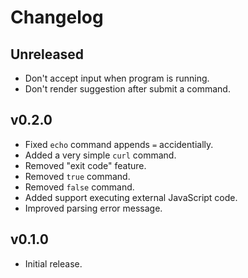 # Changelog

## Unreleased

- Don't accept input when program is running.
- Don't render suggestion after submit a command.

## v0.2.0

- Fixed `echo` command appends `=` accidentially.
- Added a very simple `curl` command.
- Removed "exit code" feature.
- Removed `true` command.
- Removed `false` command.
- Added support executing external JavaScript code.
- Improved parsing error message.

## v0.1.0

- Initial release.

